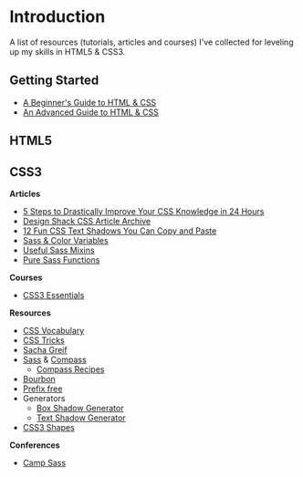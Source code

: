 # Introduction

A list of resources (tutorials, articles and courses) I've collected for leveling up my skills in HTML5 & CSS3.

## Getting Started

- [A Beginner's Guide to HTML & CSS](http://learn.shayhowe.com/html-css/)
- [An Advanced Guide to HTML & CSS](http://learn.shayhowe.com/advanced-html-css/)

## HTML5

## CSS3

**Articles**

- [5 Steps to Drastically Improve Your CSS Knowledge in 24 Hours](http://designshack.net/articles/css/5-steps-to-drastically-improve-your-css-knowledge-in-24-hours/)
- [Design Shack CSS Article Archive](http://designshack.net/category/articles/css/)
- [12 Fun CSS Text Shadows You Can Copy and Paste](http://designshack.net/articles/css/12-fun-css-text-shadows-you-can-copy-and-paste/)
- [Sass & Color Variables](http://sachagreif.com/sass-color-variables/)
- [Useful Sass Mixins](http://sachagreif.com/useful-sass-mixins/)
- [Pure Sass Functions](http://thesassway.com/advanced/pure-sass-functions)

**Courses**

- [CSS3 Essentials](https://tutsplus.com/course/css3-essentials/)

**Resources**

- [CSS Vocabulary](http://pumpula.net/p/apps/css-vocabulary/)
- [CSS Tricks](http://css-tricks.com/)
- [Sacha Greif](http://sachagreif.com/)
- [Sass](http://sass-lang.com/) & [Compass](http://compass-style.org/)
  - [Compass Recipes](https://github.com/MoOx/compass-recipes)
- [Bourbon](http://bourbon.io/)
- [Prefix free](http://leaverou.github.io/prefixfree/)
- Generators
  - [Box Shadow Generator](https://developer.mozilla.org/en-US/docs/Web/CSS/Tools/Box-shadow_generator)
  - [Text Shadow Generator](http://css3gen.com/text-shadow/)
- [CSS3 Shapes](http://www.css3shapes.com/)

**Conferences**

- [Camp Sass](http://campsass.com/)